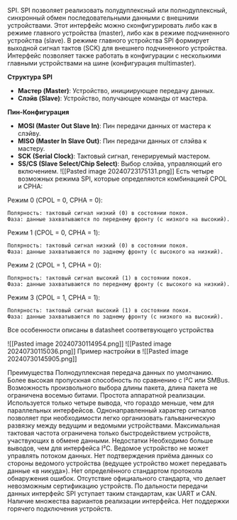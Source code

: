 SPI. SPI позволяет реализовать полудуплексный или полнодуплексный, синхронный обмен последовательными данными с внешними устройствами. Этот интерфейс можно сконфигурировать либо как в режиме главного устройства (master), либо как в режиме подчиненного устройства (slave). В режиме главного устройства SPI формирует выходной сигнал тактов (SCK) для внешнего подчиненного устройства. Интерфейс позволяет также работать в конфигурации с несколькими главными устройствами на шине (конфигурация multimaster).

**Структура SPI**

- **Мастер (Master)**: Устройство, инициирующее передачу данных.
- **Слэйв (Slave)**: Устройство, получающее команды от мастера.

**Пин-Конфигурация**

- **MOSI (Master Out Slave In)**: Пин передачи данных от мастера к слэйву.
- **MISO (Master In Slave Out)**: Пин передачи данных от слэйва к мастеру.
- **SCK (Serial Clock)**: Тактовый сигнал, генерируемый мастером.
- **SS/CS (Slave Select/Chip Select)**: Выбор слэйва, управляющий его включением.
![[Pasted image 20240723175131.png]]
Есть четыре возможных режима SPI, которые определяются комбинацией CPOL и CPHA:

Режим 0 (CPOL = 0, CPHA = 0):
    
    Полярность: тактовый сигнал низкий (0) в состоянии покоя.
    Фаза: данные захватываются по переднему фронту (с низкого на высокий).
Режим 1 (CPOL = 0, CPHA = 1):
    
    Полярность: тактовый сигнал низкий (0) в состоянии покоя.
    Фаза: данные захватываются по заднему фронту (с высокого на низкий).
Режим 2 (CPOL = 1, CPHA = 0):
    
    Полярность: тактовый сигнал высокий (1) в состоянии покоя.
    Фаза: данные захватываются по переднему фронту (с высокого на низкий).
Режим 3 (CPOL = 1, CPHA = 1):
    
    Полярность: тактовый сигнал высокий (1) в состоянии покоя.
    Фаза: данные захватываются по заднему фронту (с низкого на высокий).

Все особенности описаны в datasheet соответвующего устройства

![[Pasted image 20240730114954.png]]
![[Pasted image 20240730115036.png]]
Пример настройки в 
![[Pasted image 20240730145905.png]]

Преимущества
Полнодуплексная передача данных по умолчанию.
Более высокая пропускная способность по сравнению с I²C или SMBus.
Возможность произвольного выбора длины пакета, длина пакета не ограничена восемью битами.
Простота аппаратной реализации.
Используется только четыре вывода, что гораздо меньше, чем для параллельных интерфейсов.
Однонаправленный характер сигналов позволяет при необходимости легко организовать гальваническую развязку между ведущим и ведомыми устройствами.
Максимальная тактовая частота ограничена только быстродействием устройств, участвующих в обмене данными.
Недостатки
Необходимо больше выводов, чем для интерфейса I²C.
Ведомое устройство не может управлять потоком данных.
Нет подтверждения приёма данных со стороны ведомого устройства (ведущее устройство может передавать данные «в никуда»).
Нет определённого стандартом протокола обнаружения ошибок.
Отсутствие официального стандарта, что делает невозможным сертификацию устройств.
По дальности передачи данных интерфейс SPI уступает таким стандартам, как UART и CAN.
Наличие множества вариантов реализации интерфейса.
Нет поддержки горячего подключения устройств.